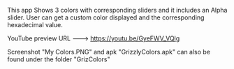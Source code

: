 This app Shows 3 colors with corresponding sliders and it includes an Alpha slider. User can get a custom color displayed and the corresponding hexadecimal value. 

YouTube preview URL ---> https://youtu.be/GyeFWV_VQlg

Screenshot "My Colors.PNG" and apk "GrizzlyColors.apk" can also be found under the folder "GrizColors"

